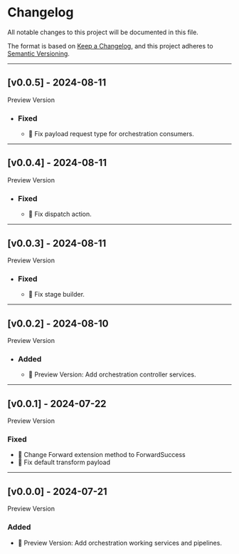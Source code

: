 # Changelog

All notable changes to this project will be documented in this file.

The format is based on [Keep a Changelog](https://keepachangelog.com/en/1.0.0/),
and this project adheres to [Semantic Versioning](https://semver.org/spec/v2.0.0.html).

---

## [v0.0.5] - 2024-08-11

Preview Version

- ### Fixed

  - 🐛 Fix payload request type for orchestration consumers.

------

## [v0.0.4] - 2024-08-11

Preview Version

- ### Fixed

  - 🐛 Fix dispatch action.

------

## [v0.0.3] - 2024-08-11

Preview Version

- ### Fixed

  - 🐛 Fix stage builder.

------

## [v0.0.2] - 2024-08-10

Preview Version

- ### Added

  - 🎉 Preview Version: Add orchestration controller services.

------

## [v0.0.1] - 2024-07-22

Preview Version

### Fixed

- 🐛 Change Forward extension method to ForwardSuccess
- 🐛 Fix default transform payload

------

## [v0.0.0] - 2024-07-21

Preview Version

### Added

- 🎉 Preview Version: Add orchestration working services and pipelines.

